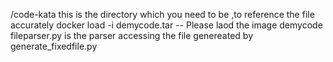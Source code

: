 /code-kata this is the directory which you need to be ,to reference the file accurately 
docker load -i demycode.tar -- Please laod the image demycode 
fileparser.py is the parser accessing the file genereated by generate_fixedfile.py